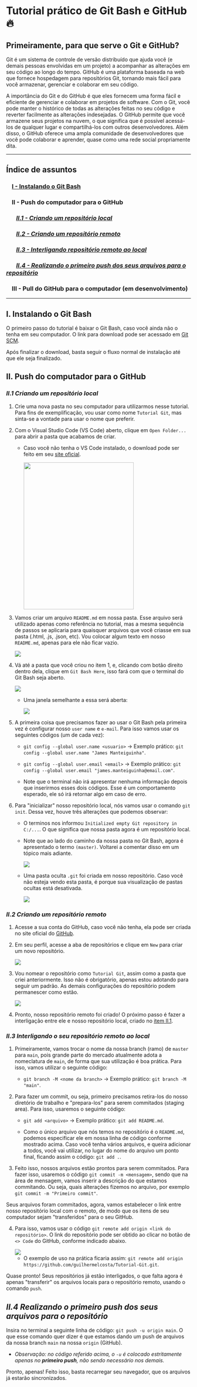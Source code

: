 # Tutorial prático de Git Bash e GitHub 🔥

## Primeiramente, para que serve o Git e GitHub?

Git é um sistema de controle de versão distribuído que ajuda você (e demais pessoas envolvidas em um projeto) a acompanhar as alterações em seu código ao longo do tempo. GitHub é uma plataforma baseada na web que fornece hospedagem para repositórios Git, tornando mais fácil para você armazenar, gerenciar e colaborar em seu código.

A importância do Git e do GitHub é que eles fornecem uma forma fácil e eficiente de gerenciar e colaborar em projetos de software. Com o Git, você pode manter o histórico de todas as alterações feitas no seu código e reverter facilmente as alterações indesejadas. O GitHub permite que você armazene seus projetos na nuvem, o que significa que é possível acessá-los de qualquer lugar e compartilhá-los com outros desenvolvedores. Além disso, o GitHub oferece uma ampla comunidade de desenvolvedores que você pode colaborar e aprender, quase como uma rede social propriamente dita.

---

## Índice de assuntos

### &nbsp;&nbsp;&nbsp; [I - Instalando o Git Bash](#i-instalando-o-git-bash)

### &nbsp;&nbsp;&nbsp; II - Push do computador para o GitHub

### &nbsp;&nbsp;&nbsp;&nbsp;&nbsp;&nbsp; [_II.1 - Criando um repositório local_](#ii1-criando-um-repositório-local)

### &nbsp;&nbsp;&nbsp;&nbsp;&nbsp;&nbsp; [_II.2 - Criando um repositório remoto_](#ii2-criando-um-repositório-remoto)

### &nbsp;&nbsp;&nbsp;&nbsp;&nbsp;&nbsp; [_II.3 - Interligando repositório remoto ao local_](#ii3-interligando-repositório-remoto-ao-local)

### &nbsp;&nbsp;&nbsp;&nbsp;&nbsp;&nbsp; [_II.4 - Realizando o primeiro push dos seus arquivos para o repositório_](#ii4-realizando-o-primeiro-push-dos-seus-arquivos-para-o-repositório)

### &nbsp;&nbsp;&nbsp; III - Pull do GitHub para o computador (em desenvolvimento)

---

## I. Instalando o Git Bash

O primeiro passo do tutorial é baixar o Git Bash, caso você ainda não o tenha em seu computador. O link para download pode ser acessado em [Git SCM](https://git-scm.com/downloads).

Após finalizar o download, basta seguir o fluxo normal de instalação até que ele seja finalizado.


## II. Push do computador para o GitHub


### _II.1 Criando um repositório local_

1. Crie uma nova pasta no seu computador para utilizarmos nesse tutorial. Para fins de exemplificação, vou usar como nome `Tutorial Git`, mas sinta-se a vontade para usar o nome que preferir.


2. Com o Visual Studio Code (VS Code) aberto, clique em `Open Folder...` para abrir a pasta que acabamos de criar.


   - Caso você não tenha o VS Code instalado, o download pode ser feito em seu [site oficial](https://code.visualstudio.com/download).


        <img width="300px" height="400px" src="./assets/img/open-folder.jpg">


3. Vamos criar um arquivo `README.md` em nossa pasta. Esse arquivo será utilizado apenas como referência no tutorial, mas a mesma sequência de passos se aplicaria para quaisquer arquivos que você criasse em sua pasta (.html, .js, .json, etc). Vou colocar algum texto em nosso `README.md`, apenas para ele não ficar vazio.


    <img src="./assets/img/criando-README.jpg">


4. Vá até a pasta que você criou no item 1, e, clicando com botão direito dentro dela, clique em `Git Bash Here`, isso fará com que o terminal do Git Bash seja aberto.


   <img src="./assets/img/abrir-gitbash.jpg">


   - Uma janela semelhante a essa será aberta:


       <img src="./assets/img/pagina-gitbash.jpg">


5. A primeira coisa que precisamos fazer ao usar o Git Bash pela primeira vez é configurar nosso `user name` e `e-mail`. Para isso vamos usar os seguintes códigos (um de cada vez):


   - `git config --global user.name <usuario>` &rarr; Exemplo prático: `git config --global user.name "James Manteiguinha"`.


   - `git config --global user.email <email>` &rarr; Exemplo prático: `git config --global user.email "james.manteiguinha@email.com"`.


   - Note que o terminal não irá apresentar nenhuma informação depois que inserirmos esses dois códigos. Esse é um comportamento esperado, ele só irá retornar algo em caso de erro.


6. Para "inicializar" nosso repositório local, nós vamos usar o comando `git init`. Dessa vez, houve três alterações que podemos observar:


   - O terminos nos informou `Initialized empty Git repository in C:/...`. O que significa que nossa pasta agora é um repositório local.


   - Note que ao lado do caminho da nossa pasta no Git Bash, agora é apresentado o termo `(master)`. Voltarei a comentar disso em um tópico mais adiante.


        <img src="./assets/img/git-master.jpg">


   - Uma pasta oculta `.git` foi criada em nosso repositório. Caso você não esteja vendo esta pasta, é porque sua visualização de pastas ocultas está desativada.


        <img src="./assets/img/repositorio-git-init.jpg">


### _II.2 Criando um repositório remoto_


1. Acesse a sua conta do GitHub, caso você não tenha, ela pode ser criada no site oficial do [GitHub](https://github.com/).


2. Em seu perfil, acesse a aba de repositórios e clique em `New` para criar um novo repositório.


    <img src="./assets/img/new-repositorio.jpg">


3. Vou nomear o repositório como `Tutorial Git`, assim como a pasta que criei anteriormente. Isso não é obrigatório, apenas estou adotando para seguir um padrão. As demais configurações do repositório podem permanescer como estão.


    <img src="./assets/img/tutorial-repositorio.jpg">


4. Pronto, nosso repositório remoto foi criado! O próximo passo é fazer a interligação entre ele e nosso repositório local, criado no [item II.1](#ii1-criando-um-repositório-local).


### _II.3 Interligando o seu repositório remoto ao local_


1. Primeiramente, vamos trocar o nome da nossa branch (ramo) de `master` para `main`, pois grande parte do mercado atualmente adota a nomeclatura de `main`, de forma que sua utilização é boa prática. Para isso, vamos utilizar o seguinte código:


   - `git branch -M <nome da branch>` &rarr; Exemplo prático: `git branch -M "main"`.


2. Para fazer um commit, ou seja, primeiro precisamos retira-los do nosso diretório de trabalho e "prepara-los" para serem commitados (staging area). Para isso, usaremos o seguinte código:


   - `git add <arquivo>` &rarr; Exemplo prático: `git add README.md`.


   - Como o único arquivo que nós temos no repositório é o `README.md`, podemos especificar ele em nossa linha de código conforme mostrado acima. Caso você tenha vários arquivos, e queira adicionar a todos, você vai utilizar, no lugar do nome do arquivo um ponto final, ficando assim o código: `git add .`.


3. Feito isso, nossos arquivos estão prontos para serem commitados. Para fazer isso, usaremos o código `git commit -m <mensagem>`, sendo que na área de mensagem, vamos inserir a descrição do que estamos commitando. Ou seja, quais alterações fizemos no arquivo, por exemplo `git commit -m "Primeiro commit"`.


Seus arquivos foram commitados, agora, vamos estabelecer o link entre nosso repositório local com o remoto, de modo que os itens de seu computador sejam "transferidos" para o seu GitHub.


4. Para isso, vamos usar o código `git remote add origin <link do repositório>`. O link do repositório pode ser obtido ao clicar no botão de `<> Code` do GitHub, conforme indicado abaixo.


   <img src="./assets/img/link-repositorio.jpg">


   - O exemplo de uso na prática ficaria assim: `git remote add origin https://github.com/guilhermelcosta/Tutorial-Git.git`.


Quase pronto! Seus repositórios já estão interligados, o que falta agora é apenas "transferir" os arquivos locais para o repositório remoto, usando o comando `push`.


## _II.4 Realizando o primeiro push dos seus arquivos para o repositório_


Insira no terminal a seguinte linha de código: `git push -u origin main`. O que esse comando quer dizer é que estamos dando um push de arquivos da nossa branch `main` na nossa `origin` (GitHub).


* _Observação: no código referido acima, o `-u` é colocado estritamente apenas no **primeiro push**, não sendo necessário nos demais._


Pronto, apenas! Feito isso, basta recarregar seu navegador, que os arquivos já estarão sincronizados.
